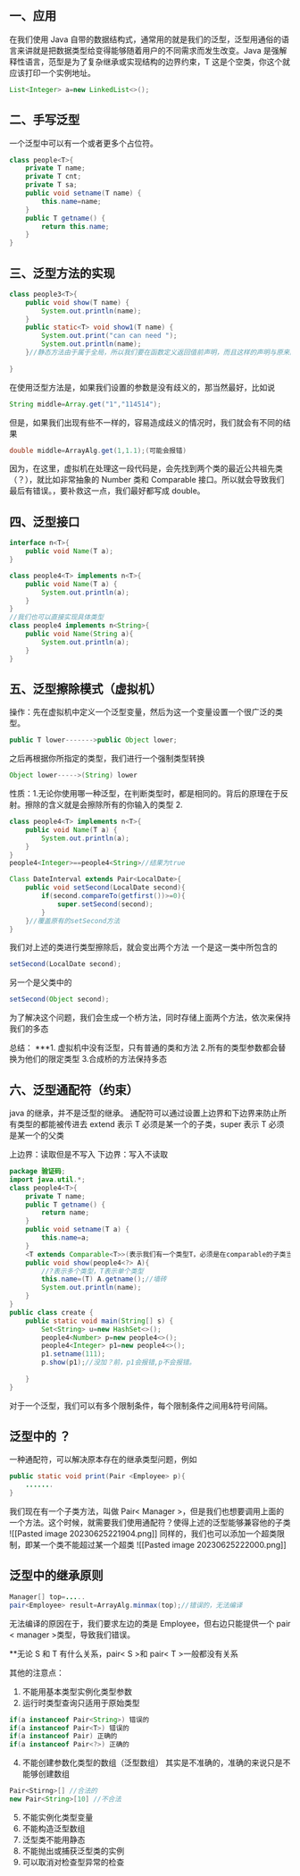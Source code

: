 ## 一、应用
在我们使用 Java 自带的数据结构式，通常用的就是我们的泛型，泛型用通俗的语言来讲就是把数据类型给变得能够随着用户的不同需求而发生改变。Java 是强解释性语言，范型是为了复杂继承或实现结构的边界约束，T 这是个空类，你这个就应该打印一个实例地址。
```java
List<Integer> a=new LinkedList<>();
```
## 二、手写泛型
一个泛型中可以有一个或者更多个占位符。
```java
class people<T>{
	private T name;
	private T cnt;
	private T sa;
	public void setname(T name) {
		this.name=name;
	}
	public T getname() {
		return this.name;
	}
}
```

## 三、泛型方法的实现
```java
class people3<T>{
	public void show(T name) {
		System.out.println(name);
	}
	public static<T> void show1(T name) {
		System.out.print("can can need ");
		System.out.println(name);
	}//静态方法由于属于全局，所以我们要在函数定义返回值前声明，而且这样的声明与原来的类中定义的泛型时无关的
	
}
```

在使用泛型方法是，如果我们设置的参数是没有歧义的，那当然最好，比如说
```java
String middle=Array.get("1","114514");
```
但是，如果我们出现有些不一样的，容易造成歧义的情况时，我们就会有不同的结果
```java
double middle=ArrayAlg.get(1,1.1);(可能会报错)
```
因为，在这里，虚拟机在处理这一段代码是，会先找到两个类的最近公共祖先类（？），就比如非常抽象的 Number 类和 Comparable 接口。所以就会导致我们最后有错误。，要补救这一点，我们最好都写成 double。
## 四、泛型接口
```java
interface n<T>{
	public void Name(T a);
}

class people4<T> implements n<T>{
	public void Name(T a) {
		System.out.println(a);
	}
}
//我们也可以直接实现具体类型
class people4 implements n<String>{
	public void Name(String a){
		System.out.println(a);
	}
}
```
## 五、泛型擦除模式（虚拟机）
操作：先在虚拟机中定义一个泛型变量，然后为这一个变量设置一个很广泛的类型。
```java
public T lower------->public Object lower;
```
之后再根据你所指定的类型，我们进行一个强制类型转换
```java
Object lower----->(String) lower
```
性质：1.无论你使用哪一种泛型，在判断类型时，都是相同的。背后的原理在于反射。擦除的含义就是会擦除所有的你输入的类型
2.
```java
class people4<T> implements n<T>{
	public void Name(T a) {
		System.out.println(a);
	}
}
people4<Integer>==people4<String>//结果为true
```

```java
Class DateInterval extends Pair<LocalDate>{
	public void setSecond(LocalDate second){
		if(second.compareTo(getfirst())>=0){
			super.setSecond(second);
		}
	}//覆盖原有的setSecond方法
}
```
我们对上述的类进行类型擦除后，就会变出两个方法
一个是这一类中所包含的
```java
setSecond(LocalDate second);
```
另一个是父类中的
```java
setSecond(Object second);
```
为了解决这个问题，我们会生成一个桥方法，同时存储上面两个方法，依次来保持我们的多态


总结：
***1. 虚拟机中没有泛型，只有普通的类和方法
2.所有的类型参数都会替换为他们的限定类型
3.合成桥的方法保持多态

## 六、泛型通配符（约束）
java 的继承，并不是泛型的继承。
通配符可以通过设置上边界和下边界来防止所有类型的都能被传进去
extend 表示 T 必须是某一个的子类，super 表示 T 必须是某一个的父类

上边界：读取但是不写入
下边界：写入不读取
```java
package 验证码;
import java.util.*;
class people4<T>{
	private T name;
	public T getname() {
		return name;
	}
	public void setname(T a) {
		this.name=a;
	}
	<T extends Comparable<T>>(表示我们有一个类型T，必须是在comparable的子类当中，也就是说T一定要可比较)
	public void show(people4<?> A){
		//?表示多个类型，T表示单个类型
		this.name=(T) A.getname();//墙砖
		System.out.println(name);
	}
}
public class create {
	public static void main(String[] s) {
		Set<String> u=new HashSet<>();
		people4<Number> p=new people4<>();
		people4<Integer> p1=new people4<>();
		p1.setname(111);
		p.show(p1);//没加？前，p1会报错,p不会报错。
		
	}
}


```
对于一个泛型，我们可以有多个限制条件，每个限制条件之间用&符号间隔。
## 泛型中的 ？
一种通配符，可以解决原本存在的继承类型问题，例如
```java
public static void print(Pair <Employee> p){
	.......
}
```
我们现在有一个子类方法，叫做 Pair< Manager >，但是我们也想要调用上面的一个方法。这个时候，就需要我们使用通配符？使得上述的泛型能够兼容他的子类
![[Pasted image 20230625221904.png]]
同样的，我们也可以添加一个超类限制，即某一个类不能超过某一个超类
![[Pasted image 20230625222000.png]]

## 泛型中的继承原则
```java
Manager[] top=.....
pair<Employee> result=ArrayAlg.minmax(top);//错误的，无法编译
```
无法编译的原因在于，我们要求左边的类是 Employee，但右边只能提供一个 pair < manager >类型，导致我们错误。

**无论 S 和 T 有什么关系，pair< S >和 pair< T >一般都没有关系 

其他的注意点：
1. 不能用基本类型实例化类型参数
2. 运行时类型查询只适用于原始类型
```java
if(a instanceof Pair<String>) 错误的
if(a instanceof Pair<T>) 错误的
if(a instanceof Pair) 正确的
if(a instanceof Pair<?>) 正确的
```
4. 不能创建参数化类型的数组（泛型数组）
	其实是不准确的，准确的来说只是不能够创建数组
```java
Pair<Stirng>[] //合法的
new Pair<String>[10] //不合法
```
5. 不能实例化类型变量
6. 不能构造泛型数组
7. 泛型类不能用静态
8. 不能抛出或捕获泛型类的实例
9. 可以取消对检查型异常的检查